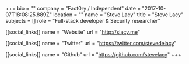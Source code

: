 +++
bio = ""
company = "Fact0ry / Independent"
date = "2017-10-07T18:08:25.889Z"
location = ""
name = "Steve Lacy"
title = "Steve Lacy"
subjects = []
role = "Full-stack developer & Security researcher"

[[social_links]]
  name = "Website"
  url = "http://slacy.me"

[[social_links]]
  name = "Twitter"
  url = "https://twitter.com/stevedelacy"

[[social_links]]
  name = "Github"
  url = "https://github.com/stevelacy"
+++
